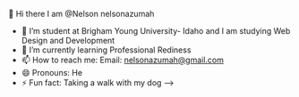  👋 Hi there I am @Nelson nelsonazumah
 - 🔭 I’m student at Brigham Young University- Idaho and I am studying Web Design and Development
- 🌱 I’m currently learning Professional Rediness
- 📫 How to reach me: Email: nelsonazumah@gmail.com
- 😄 Pronouns: He
- ⚡ Fun fact: Taking a walk with my dog
-->

